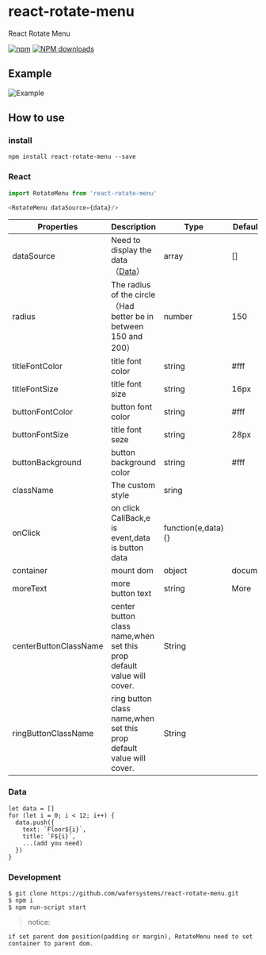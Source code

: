 # react-rotate-menu
React Rotate Menu

[![npm](https://img.shields.io/npm/v/react-rotate-menu.svg?maxAge=2592000?style=plastic)](https://www.npmjs.com/package/react-rotate-menu)
[![NPM downloads](http://img.shields.io/npm/dm/react-rotate-menu.svg?style=flat-plastic)](https://npmjs.org/package/react-rotate-menu)

## Example

![Example](https://github.com/vkingw/react-rotate-menu/blob/master/example.gif)

## How to use

### install

`npm install react-rotate-menu --save`

### React 

```js
import RotateMenu from 'react-rotate-menu'

<RotateMenu dataSource={data}/>

```

Properties  | Description | Type | Default Values
------------- | ------------- | --------------| ------------- 
dataSource  | Need to display the data（[Data](###Data)） | array | []
radius  | The radius of the circle（Had better be in between 150 and 200） | number | 150
titleFontColor | title font color | string | #fff
titleFontSize | title font size | string | 16px
buttonFontColor | button font color | string | #fff
buttonFontSize | title font seze | string | 28px
buttonBackground | button background color | string | #fff
className | The custom style | sring |
onClick | on click CallBack,e is event,data is button data | function(e,data){}|
container | mount dom | object | document.body |
moreText  | more button text | string | More
centerButtonClassName | center button class name,when set this prop default value will cover. | String |
ringButtonClassName |ring button class name,when set this prop default value will cover. | String |


### Data

````
let data = []
for (let i = 0; i < 12; i++) {
  data.push({
    text: `Floor${i}`,
    title: `F${i}`,
    ...(add you need)
  })
}
````

### Development

````
$ git clone https://github.com/wafersystems/react-rotate-menu.git
$ npm i
$ npm run-script start
````

> notice:
    
    if set parent dom position(padding or margin), RotateMenu need to set container to parent dom.
